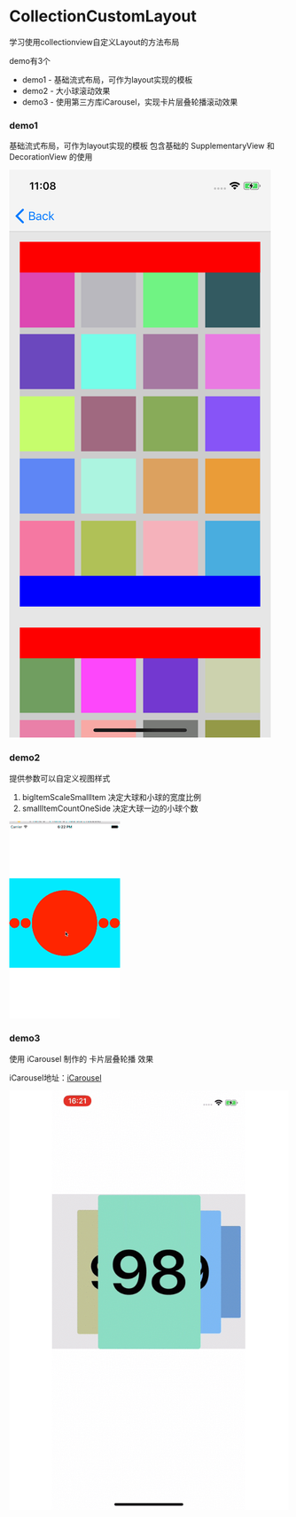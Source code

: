 # CollectionCustomLayout
学习使用collectionview自定义Layout的方法布局

demo有3个

 * demo1 - 基础流式布局，可作为layout实现的模板
 * demo2 - 大小球滚动效果
 * demo3 - 使用第三方库iCarousel，实现卡片层叠轮播滚动效果

### demo1

基础流式布局，可作为layout实现的模板
包含基础的 SupplementaryView 和 DecorationView 的使用

![jpeg](demo1.jpeg)


### demo2

提供参数可以自定义视图样式

1. bigItemScaleSmallItem 决定大球和小球的宽度比例
2. smallItemCountOneSide 决定大球一边的小球个数

![gif](demo2.gif)


### demo3

使用 iCarousel 制作的 卡片层叠轮播 效果

iCarousel地址：[iCarousel](https://github.com/nicklockwood/iCarousel)

![gif](demo3.gif)

